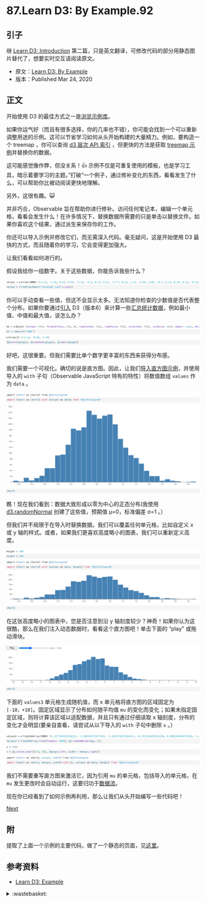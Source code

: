 # 87.Learn D3: By Example.92

## <a name="start"></a> 引子
继 [Learn D3: Introduction][url-pre] 第二篇，只是英文翻译，可修改代码的部分用静态图片替代了，想要实时交互请阅读原文。

- 原文：[Learn D3: By Example][url-1]
- 版本：Published Mar 24, 2020

## <a name="title1"></a> 正文
开始使用 D3 的最佳方式之一是[浏览示例库][url-2]。

如果你运气好（而且有很多选择，你的几率也不错），你可能会找到一个可以重新调整用途的示例。这可以节省学习如何从头开始构建的大量精力。例如，要构造一个 treemap ，你可以查询 [d3 层次 API 索引][url-3] ，但更快的方法是获取 [treemap 示例][url-4]并替换你的数据。

这可能感觉像作弊，但没关系！👍 示例不仅是可重复使用的模板，也是学习工具，暗示着要学习的主题。”打破“一个例子，通过修补变化的东西，看看发生了什么，可以帮助你比被动阅读更快地理解。

另外，这很有趣。😺

并非巧合，Observable 旨在帮助你进行修补。访问任何笔记本，编辑一个单元格，看看会发生什么！在许多情况下，替换数据所需要的只是单击以替换文件。如果你喜欢这个结果，通过派生来保存你的工作。

你还可以导入示例并修改它们，而无需深入代码。毫无疑问，这是开始使用 D3 最快的方式，而且随着你的学习，它会变得更加强大。

让我们看看如何进行的。

假设我给你一组数字。关于这些数据，你能告诉我些什么？

![87-1][url-local-1]

你可以手动查看一些值，但这不会显示太多。无法知道你检查的少数值是否代表整个分布。如果你要通过[引入][url-5] D3（版本6）来计算一些[汇总统计数据][url-6]，例如最小值、中值和最大值，该怎么办？

![87-2][url-local-2]
![87-3][url-local-3]

好吧，这很重要。但我们需要比单个数字更丰富的东西来获得分布感。

我们需要一个可视化。确切的说是直方图。因此，让我们[导入][url-7][直方图示例][url-8]，并使用导入的 `with` 子句（Observable JavaScript 特有的特性）将数值数组 `values` 作为 `data` 。

![87-4][url-local-4]
![87-5][url-local-5]

瞧！现在我们看到：数据大致形成以零为中心的正态分布(我使用 [d3.randomNormal][url-9] 创建了这些值，预期值 μ=0，标准偏差 σ=1 。）

但我们并不局限于在导入时替换数据。我们可以覆盖任何单元格，比如自定义 x 或 y 轴的样式。或者，如果我们更喜欢高度略小的图表，我们可以重新定义高度。

![87-6][url-local-6]
![87-7][url-local-7]
![87-8][url-local-8]

在这张高度略小的图表中，您是否注意到沿 y 轴刻度较少？神奇！如果你认为这很酷，那么在我们注入动态数据时，看看这个直方图吧！单击下面的 “play” 或拖动滑块。

![87-9][url-local-9]
![87-10][url-local-10]

下面的 `values3` 单元格生成随机值，而 x 单元格将直方图的区域固定为 `[-10，+10]`。固定区域显示了分布如何随平均值 `mu` 的变化而变化；如果未指定固定区域，则将计算该区域以适配数据，并且只有通过仔细读取 x 轴刻度，分布的变化才会明显(要亲自查看，请尝试从以下导入的 `with` 子句中删除 `x` 。）

![87-11][url-local-11]
![87-12][url-local-12]
![87-13][url-local-13]

我们不需要重写直方图来激活它，因为引用 `mu` 的单元格，包括导入的单元格，在 `mu` 发生更改时会自动运行，这要归功于[数据流][url-10]。

现在你已经看到了如何示例再利用，那么让我们从头开始编写一些代码吧！

[Next][url-next]

## 附
提取了上面一个示例的主要代码，做了一个静态的页面，见[这里][url-11]。

## <a name="reference"></a> 参考资料
- [Learn D3: Example][url-1]

[url-pre]:https://github.com/XXHolic/blog/issues/91
[url-next]:https://github.com/XXHolic/blog/issues/94
[url-1]:https://observablehq.com/@d3/learn-d3-by-example?collection=@d3/learn-d3
[url-2]:https://observablehq.com/@d3/gallery
[url-3]:https://github.com/d3/d3-hierarchy/blob/master/README.md
[url-4]:https://observablehq.com/@d3/treemap
[url-5]:https://observablehq.com/@d3/d3-mean-d3-median-and-friends
[url-6]:https://observablehq.com/@observablehq/introduction-to-require
[url-7]:https://observablehq.com/@observablehq/introduction-to-imports
[url-8]:https://observablehq.com/@d3/histogram
[url-9]:https://observablehq.com/@d3/d3-random
[url-10]:https://observablehq.com/@observablehq/how-observable-runs
[url-11]:https://xxholic.github.io/lab/blog/87/index.html


[url-local-1]:./images/87/1.png
[url-local-2]:./images/87/2.png
[url-local-3]:./images/87/3.png
[url-local-4]:./images/87/4.png
[url-local-5]:./images/87/5.png
[url-local-6]:./images/87/6.png
[url-local-7]:./images/87/7.png
[url-local-8]:./images/87/8.png
[url-local-9]:./images/87/9.png
[url-local-10]:./images/87/10.png
[url-local-11]:./images/87/11.png
[url-local-12]:./images/87/12.png
[url-local-13]:./images/87/13.png

<details>
<summary>:wastebasket:</summary>

成功获得芳心！

特莉丝比叶奈法要温和很多。

这杰洛特真是全都要啊。

![87-poster][url-local-poster]

</details>

[url-local-poster]:./images/87/poster.jpg
